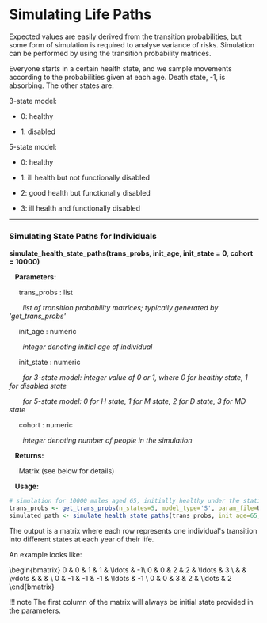 # Simulating Life Paths

Expected values are easily derived from the transition probabilities, but some form of 
simulation is required to analyse variance of risks. Simulation can be performed by using the
transition probability matrices. 

Everyone starts in a certain health state, and we sample movements according to 
the probabilities given at each age. Death state, -1, is absorbing. The other states are:

3-state model:

* 0: healthy

* 1: disabled

5-state model:

* 0: healthy

* 1: ill health but not functionally disabled

* 2: good health but functionally disabled

* 3: ill health and functionally disabled

---

### Simulating State Paths for Individuals

**simulate_health_state_paths(trans_probs, init_age, init_state = 0, cohort = 10000)**

&nbsp;&nbsp; **Parameters:**

&nbsp;&nbsp;&nbsp;&nbsp; trans_probs : list

&nbsp;&nbsp;&nbsp;&nbsp;&nbsp;&nbsp; *list of transition probability matrices; typically generated by 'get_trans_probs'*

&nbsp;&nbsp;&nbsp;&nbsp; init_age : numeric

&nbsp;&nbsp;&nbsp;&nbsp;&nbsp;&nbsp; *integer denoting initial age of individual*

&nbsp;&nbsp;&nbsp;&nbsp; init_state : numeric

&nbsp;&nbsp;&nbsp;&nbsp;&nbsp;&nbsp; *for 3-state model: integer value of 0 or 1, where 0 for healthy state, 1 for disabled state* 

&nbsp;&nbsp;&nbsp;&nbsp;&nbsp;&nbsp; *for 5-state model: 0 for H state, 1 for M state, 2 for D state, 3 for MD state* 

&nbsp;&nbsp;&nbsp;&nbsp; cohort : numeric

&nbsp;&nbsp;&nbsp;&nbsp;&nbsp;&nbsp; *integer denoting number of people in the simulation*

&nbsp;&nbsp; **Returns:**

&nbsp;&nbsp;&nbsp;&nbsp; Matrix (see below for details)

&nbsp;&nbsp; **Usage:**

```r
# simulation for 10000 males aged 65, initially healthy under the static model
trans_probs <- get_trans_probs(n_states=5, model_type='S', param_file=US_HRS_5, init_age=65, female=0, year = 2012, wave_index = 8, latent = 0)
simulated_path <- simulate_health_state_paths(trans_probs, init_age=65, init_state = 0, cohort = 10000)
```

The output is a matrix where each row represents one individual's transition into different 
states at each year of their life. 

An example looks like: 

\begin{bmatrix}
0 & 0 & 1 & 1 & \ldots & -1\\
0 & 0 & 2 & 2 & \ldots & 3 \\
 &  &  \vdots & & & \\
0 & -1 & -1 & -1 & \ldots & -1 \\
0 & 0 & 3 & 2 & \ldots & 2
\end{bmatrix}

!!! note
    The first column of the matrix will always be initial state provided in the parameters.

